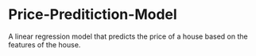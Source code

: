 # Price-Preditiction-Model

A linear regression model that predicts the price of a house based on the features of the house.
